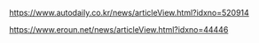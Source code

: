 

https://www.autodaily.co.kr/news/articleView.html?idxno=520914

https://www.eroun.net/news/articleView.html?idxno=44446

